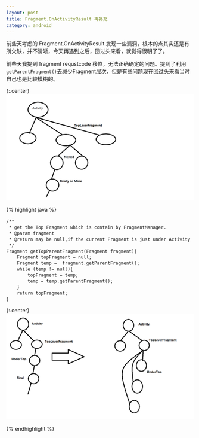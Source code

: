 ```yaml
---
layout: post
title: Fragment.OnActivityResult 再补充
category: android
---
```


前些天考虑的 Fragment.OnActivityResult 发现一些漏洞，根本的点其实还是有所欠缺，并不清晰，今天再遇到之后，回过头来看，就觉得很明了了。

前些天我提到 fragment requstcode 移位，无法正确确定的问题。提到了利用`getParentFragment()`去减少Fragment层次，但是有些问题现在回过头来看当时自己也是比较模糊的。






{:.center}
![nestedmore4](\assets\img\20151218\levermore4.png)


{% highlight java %}

    /**
     * get the Top Fragment which is contain by FragmentManager.
     * @param fragment
     * @return may be null,if the current Fragment is just under Activity
     */
    Fragment getTopParentFragment(Fragment fragment){
        Fragment topFragment = null;
        Fragment temp =  fragment.getParentFragment();
        while (temp != null){
            topFragment = temp;
            temp = temp.getParentFragment();
        }
        return topFragment;
    }


{:.center}
![leverchange](\assets\img\20151218\leverchange.png)

{% endhighlight %}